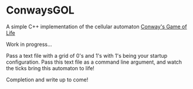 # ConwaysGOL
A simple C++ implementation of the cellular automaton [Conway's Game of Life](https://en.wikipedia.org/wiki/Conway%27s_Game_of_Life)

Work in progress...

Pass a text file with a grid of 0's and 1's with 1's being your startup configuration. Pass this text file as a command line argument, and watch the ticks bring this automaton to life!

Completion and write up to come!
